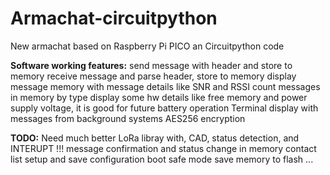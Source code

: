 # Armachat-circuitpython
New armachat based on Raspberry Pi PICO an Circuitpython code

**Software working features:**
send message with header and store to memory
receive message and parse header, store to memory
display message memory with message details like SNR and RSSI
count messages in memory by type
display some hw details like free memory and power supply voltage, it is good for future battery operation
Terminal display with messages from background systems
AES256 encryption

**TODO:**
Need much better LoRa libray with, CAD, status detection, and INTERUPT !!!
message confirmation and status change in memory
contact list
setup and save configuration
boot safe mode
save memory to flash
...
